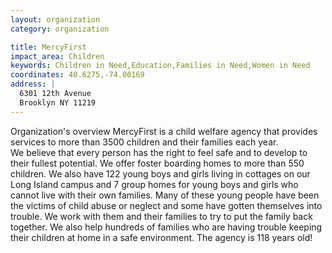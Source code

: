 ```yaml
---
layout: organization
category: organization

title: MercyFirst
impact_area: Children
keywords: Children in Need,Education,Families in Need,Women in Need
coordinates: 40.6275,-74.00169
address: |
  6301 12th Avenue
  Brooklyn NY 11219
---
```

Organization's overview
MercyFirst is a child welfare agency that provides services to more than 3500 children and their families each year.   
We believe that every person has the right to feel safe and to develop to their fullest potential.  We offer foster boarding homes to more than 550 children.  We also have 122 young boys and girls living in cottages on our Long Island campus and 7 group homes for young boys and girls who cannot live with their own families.  Many of these young people have been the victims of child abuse or neglect and some have gotten themselves into trouble.  We work with them and their families to try to put the family back together.  We also help hundreds of families who are having trouble keeping their children at home in a safe environment.  The agency is 118 years old!  